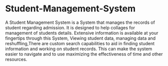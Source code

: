 # Student-Management-System
A Student Management System is a System that manages the records of student regarding 
admission. It is designed to help   collages for management of  students details. Extensive information is available at your fingertips through this System, Viewing student data, managing data and reshuffling,There are 
custom search capabilities to aid in finding student information and working on student records. This can make the system easier to navigate and to use maximizing the effectiveness of time and other resources.
